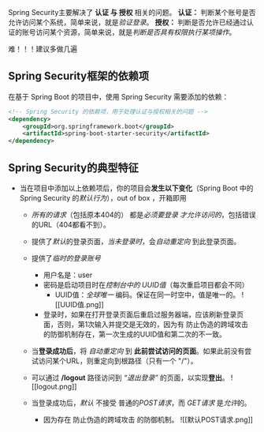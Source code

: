 
Spring Security主要解决了 **认证 与 授权** 相关的问题。
**认证：** 判断某个账号是否允许访问某个系统，简单来说，就是*验证登录*。
**授权：** 判断是否允许已经通过认证的账号访问某个资源，简单来说，就是*判断是否具有权限执行某项操作*。

难！！！建议多做几遍


## Spring Security框架的依赖项

在基于 Spring Boot 的项目中，使用 Spring Security 需要添加的依赖：
```xml
<!-- Spring Security 的依赖项，用于处理认证与授权相关的问题 -->  
<dependency>  
    <groupId>org.springframework.boot</groupId>  
    <artifactId>spring-boot-starter-security</artifactId>  
</dependency>
```


## Spring Security的典型特征

- 当在项目中添加以上依赖项后，你的项目会**发生以下变化**（Spring Boot 中的Spring Security 的*默认行为*），out of box ，开箱即用
    - *所有的请求*（包括原本404的） 都是*必须要登录 才允许访问的*，包括错误的URL（404都看不到）。
    - 提供了*默认*的登录页面，*当未登录时*，会*自动重定向* 到此登录页面。
    - 提供了*临时的登录账号*
        - 用户名是：user
        - 密码是启动项目时在*控制台中的 UUID值*（每次重启项目都会不同）
            - UUID值：*全球唯一* 编码。保证在同一时空中，值是唯一的。
        ![[UUID值.png]]
        - 登录时，如果在打开登录页面后重启过服务器端，应该刷新登录页面，否则，第1次输入并提交是无效的，因为有 防止伪造的跨域攻击 的防御机制存在，第一次生成的UUID值和第二次的不一致。
    
    - 当**登录成功后**，将 *自动重定向* 到 **此前尝试访问的页面**。如果此前没有尝试访问某个URL，则重定向到根路径（只有一个 "/"）。
    - 可以通过 **/logout** 路径访问到 *“退出登录”* 的页面，以实现**登出**。
        ![[logout.png]]
    
    - 当登录成功后，*默认* 不接受 普通的*POST请求*，而 *GET请求* 是*允许*的。
        - 因为存在 防止伪造的跨域攻击 的防御机制。
        ![[默认POST请求.png]]

